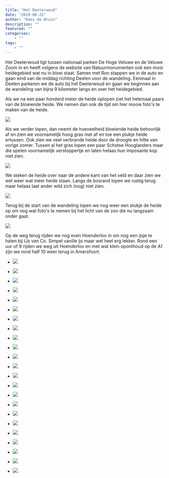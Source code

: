 ```yaml
---
title: "Het Deelerwoud"
date: "2019-08-25"
author: "Kees de Bruin"
description: ""
featured: ""
categories:
    - ""
tags:
    - ""
---
```


Het Deelerwoud ligt tussen nationaal parken De Hoge Veluwe en de Veluwe Zoom in en heeft volgens de website van Natuurmonumenten ook een mooi heidegebied wat nu in bloei staat. Samen met Ron stappen we in de auto en gaan eind van de middag richting Deelen voor de wandeling. Eenmaal in Deelen parkeren we de auto bij het Deelerwoud en gaan we beginnen aan de wandeling van bijna 9 kilometer langs en over het heidegebied.

Als we na een paar honderd meter de heide oplopen ziet het helemaal paars van de bloeiende heide. We nemen dan ook de tijd om hier mooie foto's te maken van de heide.

![](https://www.halfje-bruin.nl/app/uploads/2019/08/20190824-deelerwoud-0004-1.jpg)

Als we verder lopen, dan neemt de hoeveelheid bloeiende heide behoorlijk af en zien we voornamelijk hoog gras met af en toe een plukje heide ertussen. Ook zien we veel verbrande heide door de droogte en hitte van vorige zomer. Tussen al het gras lopen een paar Schotse Hooglanders maar die spelen voornamelijk verstoppertje en laten helaas hun imposante kop niet zien.

![](https://www.halfje-bruin.nl/app/uploads/2019/08/20190824-deelerwoud-0023-1.jpg)

We steken de heide over naar de andere kant van het veld en daar zien we wel weer wat meer heide staan. Langs de bosrand lopen we rustig terug maar helaas laat ander wild zich (nog) niet zien.

![](https://www.halfje-bruin.nl/app/uploads/2019/08/20190824-deelerwoud-0040-1.jpg)

Terug bij de start van de wandeling lopen we nog weer een stukje de heide op om nog wat foto's te nemen bij het licht van de zon die nu langzaam onder gaat.

![](https://www.halfje-bruin.nl/app/uploads/2019/08/20190824-deelerwoud-0084-1.jpg)

Op de weg terug rijden we nog even Hoenderloo in om nog een ijsje te halen bij IJs van Co. Simpel vanille ijs maar wel heel erg lekker. Rond een uur of 9 rijden we weg uit Hoenderloo en met wat klein oponthoud op de A1 zijn we rond half 10 weer terug in Amersfoort.

- ![](https://www.halfje-bruin.nl/app/uploads/2019/08/20190824-deelerwoud-0001-1.jpg)
    
- ![](https://www.halfje-bruin.nl/app/uploads/2019/08/20190824-deelerwoud-0003-1.jpg)
    
- ![](https://www.halfje-bruin.nl/app/uploads/2019/08/20190824-deelerwoud-0004-1.jpg)
    
- ![](https://www.halfje-bruin.nl/app/uploads/2019/08/20190824-deelerwoud-0007-1.jpg)
    
- ![](https://www.halfje-bruin.nl/app/uploads/2019/08/20190824-deelerwoud-0009-1.jpg)
    
- ![](https://www.halfje-bruin.nl/app/uploads/2019/08/20190824-deelerwoud-0012-1.jpg)
    
- ![](https://www.halfje-bruin.nl/app/uploads/2019/08/20190824-deelerwoud-0014-1.jpg)
    
- ![](https://www.halfje-bruin.nl/app/uploads/2019/08/20190824-deelerwoud-0016-1.jpg)
    
- ![](https://www.halfje-bruin.nl/app/uploads/2019/08/20190824-deelerwoud-0018-1.jpg)
    
- ![](https://www.halfje-bruin.nl/app/uploads/2019/08/20190824-deelerwoud-0023-1.jpg)
    
- ![](https://www.halfje-bruin.nl/app/uploads/2019/08/20190824-deelerwoud-0032-1.jpg)
    
- ![](https://www.halfje-bruin.nl/app/uploads/2019/08/20190824-deelerwoud-0035-1.jpg)
    
- ![](https://www.halfje-bruin.nl/app/uploads/2019/08/20190824-deelerwoud-0037-1.jpg)
    
- ![](https://www.halfje-bruin.nl/app/uploads/2019/08/20190824-deelerwoud-0040-1.jpg)
    
- ![](https://www.halfje-bruin.nl/app/uploads/2019/08/20190824-deelerwoud-0041-1.jpg)
    
- ![](https://www.halfje-bruin.nl/app/uploads/2019/08/20190824-deelerwoud-0047-1.jpg)
    
- ![](https://www.halfje-bruin.nl/app/uploads/2019/08/20190824-deelerwoud-0058-1.jpg)
    
- ![](https://www.halfje-bruin.nl/app/uploads/2019/08/20190824-deelerwoud-0061-1.jpg)
    
- ![](https://www.halfje-bruin.nl/app/uploads/2019/08/20190824-deelerwoud-0068-1.jpg)
    
- ![](https://www.halfje-bruin.nl/app/uploads/2019/08/20190824-deelerwoud-0071-1.jpg)
    
- ![](https://www.halfje-bruin.nl/app/uploads/2019/08/20190824-deelerwoud-0075-1.jpg)
    
- ![](https://www.halfje-bruin.nl/app/uploads/2019/08/20190824-deelerwoud-0078-1.jpg)
    
- ![](https://www.halfje-bruin.nl/app/uploads/2019/08/20190824-deelerwoud-0084-1.jpg)
